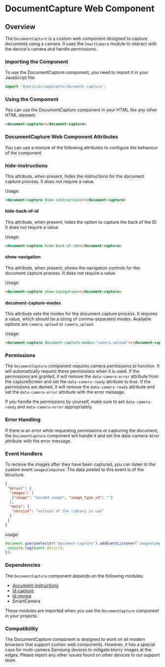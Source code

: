 # DocumentCapture Web Component

## Overview

The `DocumentCapture` is a custom web component designed to capture documents using a camera. It uses the `SmartCamera` module to interact with the device's camera and handle permissions.

### Importing the Component

To use the DocumentCapture component, you need to import it in your JavaScript file:

```js
import '@smileid/components/document-capture';
```

### Using the Component

You can use the DocumentCapture component in your HTML like any other HTML element:

```html
<document-capture></document-capture>
```

### DocumentCapture Web Component Attributes

You can use a mixture of the following attributes to configure the behaviour of the component.

### hide-instructions

This attribute, when present, hides the instructions for the document capture process. It does not require a value.

Usage:

```html
<document-capture hide-instructions></document-capture>
```

#### hide-back-of-id

This attribute, when present, hides the option to capture the back of the ID. It does not require a value.

Usage:

```html
<document-capture hide-back-of-id></document-capture>
```

#### show-navigation

This attribute, when present, shows the navigation controls for the document capture process. It does not require a value.

Usage:

```html
<document-capture show-navigation></document-capture>
```

#### document-capture-modes

This attribute sets the modes for the document capture process. It requires a value, which should be a string of comma-separated modes. Available options are `camera`, `upload` or `camera,upload`.

Usage:

```html
<document-capture document-capture-modes="camera,upload"></document-capture>
```


### Permissions

The `DocumentCapture` component requires camera permissions to function. It will automatically request these permissions when it is used. If the permissions are granted, it will remove the `data-camera-error` attribute from the captureScreen and set the `data-camera-ready` attribute to true. If the permissions are denied, it will remove the `data-camera-ready` attribute and set the `data-camera-error` attribute with the error message.

If you handle the permissions by yourself, make sure to set `data-camera-ready` and `data-camera-error` appropriately.

### Error Handling

If there is an error while requesting permissions or capturing the document, the `DocumentCapture` component will handle it and set the data-camera-error attribute with the error message.

### Event Handlers

To receive the images after they have been captured, you can listen to the custom event `imagesComputed`. The data posted to this event is of the structure.

```json
{
 "detail": {
  "images": [
   {"image": "base64 image", "image_type_id": ""}
  ],
  "meta": {
   "version": "version of the library in use"
  }
 }
}
```

usage:

```js
document.querySelector('document-capture').addEventListener('imagesComputed', function(event) {
 console.log(event.detail);
});
```

### Dependencies

The `DocumentCapture` component depends on the following modules:

* [document-instructions](./document-instructions/src/README.md)
* [id-capture](./id-capture/src/README.md)
* [id-review](./id-review/src/README.md)
* SmartCamera

These modules are imported when you use the `DocumentCapture` component in your projects.

### Compatibility

The DocumentCapture component is designed to work on all modern browsers that support custom web components. However, it has a special case for multi-camera Samsung devices to mitigate blurry images at the edges. Please report any other issues found on other devices to our support team.
